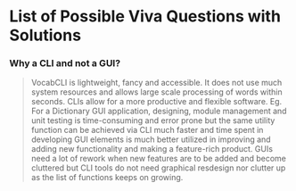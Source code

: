 # List of Possible Viva Questions with Solutions

### Why a CLI and not a GUI?
> VocabCLI is lightweight, fancy and accessible. It does not use much system resources and allows large scale processing of words within seconds. CLIs allow for a more productive and flexible software. Eg. For a Dictionary GUI application, designing, module management and unit testing is time-consuming and error prone but the same utility function can be achieved via CLI much faster and time spent in developing GUI elements is much better utilized in improving and adding new functionality and making a feature-rich product. GUIs need a lot of rework when new features are to be added and become cluttered but CLI tools do not need graphical resdesign nor clutter up as the list of functions keeps on growing. 

